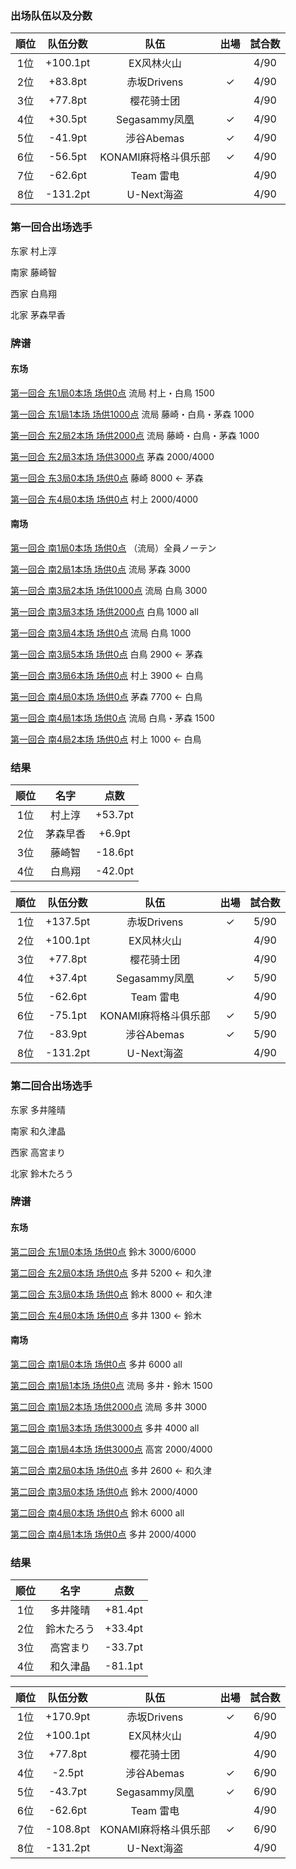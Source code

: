 ### 出场队伍以及分数
| 順位|队伍分数| 队伍               | 出場   | 試合数 |
|:---:|:------:|:------------------:|:------:|:------:|
|1位  |+100.1pt|EX风林火山          |        |4/90    |
|2位  |+83.8pt |赤坂Drivens         | &check;|4/90    |
|3位  |+77.8pt |樱花骑士团          |        |4/90    |
|4位  |+30.5pt |Segasammy凤凰       | &check;|4/90    |
|5位  |-41.9pt |涉谷Abemas          | &check;|4/90    |
|6位  |-56.5pt |KONAMI麻将格斗俱乐部| &check;|4/90    |
|7位  |-62.6pt |Team 雷电           |        |4/90    |
|8位  |-131.2pt|U-Next海盗          |        |4/90    |

### 第一回合出场选手
东家 村上淳 

南家 藤崎智

西家 白鳥翔 

北家 茅森早香

### 牌谱

#### 东场
[第一回合 东1局0本场 场供0点](http://tenhou.net/5/#json=%7B%22title%22%3A%5B%22M%E3%83%AA%E3%83%BC%E3%82%B02020%E3%80%80%E3%83%AC%E3%82%AE%E3%83%A5%E3%83%A9%E3%83%BC%E3%82%B7%E3%83%BC%E3%82%BA%E3%83%B3%2010%2F12(%E6%9C%88)%22,%22%E7%AC%AC1%E5%9B%9E%E5%90%88%20%E6%9D%B11-0%20%E4%BE%9B%E8%A8%970%E7%82%B9%22%5D,%22name%22%3A%5B%22%E6%9D%91%E4%B8%8A%E6%B7%B3(Dr)%22,%22%E8%97%A4%E5%B4%8E%E6%99%BA(Fc)%22,%22%E7%99%BD%E9%B3%A5%E7%BF%94(Ab)%22,%22%E8%8C%85%E6%A3%AE%E6%97%A9%E9%A6%99(Px)%22%5D,%22rule%22%3A%7B%22aka%22%3A1%7D,%22log%22%3A%5B%5B%5B0,0,0%5D,%5B25000,25000,25000,25000%5D,%5B39%5D,%5B%5D,%5B13,37,37,19,34,35,21,23,25,27,27,28,29%5D,%5B31,22,45,17,21,13,45,53,26,28,16,46,24,46,52,18,26,42%5D,%5B19,31,60,60,60,27,60,25,29,60,37,60,37,35,46,53,34,60%5D,%5B36,37,38,22,22,12,12,43,27,32,32,19,46%5D,%5B41,21,13,41,36,14,27,15,12,17,28,42,44,16,34,43,25,47%5D,%5B19,43,41,60,46,12,27,36,60,60,32,32,60,37,60,60,28,42%5D,%5B31,32,33,39,12,14,16,17,17,47,23,28,29%5D,%5B11,31,29,18,24,35,37,47,25,39,45,44,35,18,11,11,38%5D,%5B39,47,11,28,31,60,60,60,%22r17%22,60,60,60,60,60,60,60,60%5D,%5B14,51,18,24,26,33,36,38,39,45,41,44,46%5D,%5B43,36,44,31,23,22,14,41,19,32,23,34,21,43,33,47,29%5D,%5B60,44,60,41,18,46,60,60,45,19,39,38,34,60,32,60,31%5D,%5B%22%E6%B5%81%E5%B1%80%22,%5B1500,-1500,1500,-1500%5D%5D%5D%5D%7D) 流局 村上・白鳥 1500

[第一回合 东1局1本场 场供1000点](http://tenhou.net/5/#json=%7B%22title%22%3A%5B%22M%E3%83%AA%E3%83%BC%E3%82%B02020%E3%80%80%E3%83%AC%E3%82%AE%E3%83%A5%E3%83%A9%E3%83%BC%E3%82%B7%E3%83%BC%E3%82%BA%E3%83%B3%2010%2F12(%E6%9C%88)%22,%22%E7%AC%AC1%E5%9B%9E%E5%90%88%20%E6%9D%B11-1%20%E4%BE%9B%E8%A8%971000%E7%82%B9%22%5D,%22name%22%3A%5B%22%E6%9D%91%E4%B8%8A%E6%B7%B3(Dr)%22,%22%E8%97%A4%E5%B4%8E%E6%99%BA(Fc)%22,%22%E7%99%BD%E9%B3%A5%E7%BF%94(Ab)%22,%22%E8%8C%85%E6%A3%AE%E6%97%A9%E9%A6%99(Px)%22%5D,%22rule%22%3A%7B%22aka%22%3A1%7D,%22log%22%3A%5B%5B%5B0,1,1%5D,%5B26500,23500,25500,23500%5D,%5B36%5D,%5B%5D,%5B25,26,28,29,41,44,46,47,11,31,15,17,18%5D,%5B14,37,38,47,17,38,33,18,45,34,19,11,36,43,25,39,26,17%5D,%5B44,31,46,11,28,60,60,29,15,60,14,60,41,60,18,18,47,47%5D,%5B31,32,33,12,13,14,44,46,53,39,23,47,18%5D,%5B21,16,36,24,41,21,22,31,39,27,23,32,14,37,28,47,39%5D,%5B44,47,39,21,60,60,46,16,60,60,60,18,60,32,60,60,31%5D,%5B42,21,27,29,45,45,43,43,13,17,33,34,38%5D,%5B26,27,37,34,12,14,16,46,34,18,28,29,35,%224343p43%22,42,52,27,24%5D,%5B13,17,21,29,60,60,60,42,33,60,27,60,60,46,60,28,60,47%5D,%5B24,24,25,11,12,16,19,32,33,35,38,41,41%5D,%5B44,12,32,13,35,29,22,37,43,36,23,15,22,31,15,21,26,19%5D,%5B60,19,11,60,38,33,16,29,25,60,60,60,%22r43%22,60,60,60,60,60%5D,%5B%22%E6%B5%81%E5%B1%80%22,%5B-3000,1000,1000,1000%5D%5D%5D%5D%7D) 流局 藤崎・白鳥・茅森 1000

[第一回合 东2局2本场 场供2000点](http://tenhou.net/5/#json=%7B%22title%22%3A%5B%22M%E3%83%AA%E3%83%BC%E3%82%B02020%E3%80%80%E3%83%AC%E3%82%AE%E3%83%A5%E3%83%A9%E3%83%BC%E3%82%B7%E3%83%BC%E3%82%BA%E3%83%B3%2010%2F12(%E6%9C%88)%22,%22%E7%AC%AC1%E5%9B%9E%E5%90%88%20%E6%9D%B12-2%20%E4%BE%9B%E8%A8%972000%E7%82%B9%22%5D,%22name%22%3A%5B%22%E6%9D%91%E4%B8%8A%E6%B7%B3(Dr)%22,%22%E8%97%A4%E5%B4%8E%E6%99%BA(Fc)%22,%22%E7%99%BD%E9%B3%A5%E7%BF%94(Ab)%22,%22%E8%8C%85%E6%A3%AE%E6%97%A9%E9%A6%99(Px)%22%5D,%22rule%22%3A%7B%22aka%22%3A1%7D,%22log%22%3A%5B%5B%5B1,2,2%5D,%5B23500,24500,26500,23500%5D,%5B26%5D,%5B%5D,%5B21,22,24,25,26,28,44,42,34,35,36,12,47%5D,%5B52,23,42,22,18,23,46,46,46,44,42,39,29,13,23,18,37%5D,%5B47,42,60,44,12,%22r18%22,60,60,60,60,60,60,60,60,60,60,60%5D,%5B32,33,33,34,34,37,45,37,18,38,39,16,16%5D,%5B11,33,31,21,29,12,34,22,26,24,43,46,14,41,32,39,17,17%5D,%5B60,45,18,60,60,60,16,16,22,60,60,60,60,60,31,26,60,60%5D,%5B11,51,15,17,31,24,25,27,28,28,43,43,41%5D,%5B27,45,44,19,32,45,39,18,21,41,17,23,16,38,29,32,24,47%5D,%5B31,11,41,44,60,24,19,60,17,60,60,21,39,16,60,23,45,45%5D,%5B31,35,36,36,38,47,27,29,12,13,15,19,41%5D,%5B36,11,11,25,26,42,37,13,43,31,16,45,14,44,47,19,35%5D,%5B41,31,60,19,47,60,15,60,60,60,60,60,11,60,60,60,29%5D,%5B%22%E6%B5%81%E5%B1%80%22,%5B1000,1000,-3000,1000%5D%5D%5D%5D%7D) 流局 藤崎・白鳥・茅森 1000

[第一回合 东2局3本场 场供3000点](http://tenhou.net/5/#json=%7B%22title%22%3A%5B%22M%E3%83%AA%E3%83%BC%E3%82%B02020%E3%80%80%E3%83%AC%E3%82%AE%E3%83%A5%E3%83%A9%E3%83%BC%E3%82%B7%E3%83%BC%E3%82%BA%E3%83%B3%2010%2F12(%E6%9C%88)%22,%22%E7%AC%AC1%E5%9B%9E%E5%90%88%20%E6%9D%B12-3%20%E4%BE%9B%E8%A8%973000%E7%82%B9%22%5D,%22name%22%3A%5B%22%E6%9D%91%E4%B8%8A%E6%B7%B3(Dr)%22,%22%E8%97%A4%E5%B4%8E%E6%99%BA(Fc)%22,%22%E7%99%BD%E9%B3%A5%E7%BF%94(Ab)%22,%22%E8%8C%85%E6%A3%AE%E6%97%A9%E9%A6%99(Px)%22%5D,%22rule%22%3A%7B%22aka%22%3A1%7D,%22log%22%3A%5B%5B%5B1,3,3%5D,%5B23500,25500,23500,24500%5D,%5B36%5D,%5B%5D,%5B11,13,13,14,51,16,17,44,38,46,21,25,29%5D,%5B22,27,32,31,52,34,26,21,29,42,23,38,16,26,28%5D,%5B46,44,11,13,38,60,31,22,25,52,32,16,42,27,60%5D,%5B22,22,23,31,37,37,38,27,28,29,33,34,47%5D,%5B25,45,13,15,53,18,21,45,47,12,18,17,42,25,44,26%5D,%5B31,47,45,25,22,38,%22r18%22,60,60,60,60,60,60,60,60,60%5D,%5B22,23,24,31,37,45,44,43,44,11,14,15,19%5D,%5B38,46,33,31,23,14,17,12,36,13,17,29,28,36,39%5D,%5B43,60,11,19,45,31,44,44,12,22,60,17,13,23,28%5D,%5B46,43,32,33,35,37,39,47,47,12,19,41,41%5D,%5B41,%2247p4747%22,12,11,24,27,%22c313233%22,16,36,19,32,16,35,27,28,39%5D,%5B19,12,60,60,60,60,46,43,16,60,60,60,60,60,60%5D,%5B%22%E5%92%8C%E4%BA%86%22,%5B-2300,-4300,-2300,12900%5D,%5B3,3,3,%22%E6%BA%80%E8%B2%AB2000-4000%E7%82%B9%22,%22%E6%B7%B7%E4%B8%80%E8%89%B2(2%E9%A3%9C)%22,%22%E5%A0%B4%E9%A2%A8%20%E6%9D%B1(1%E9%A3%9C)%22,%22%E5%BD%B9%E7%89%8C%20%E4%B8%AD(1%E9%A3%9C)%22,%22%E3%83%89%E3%83%A9(1%E9%A3%9C)%22%5D%5D%5D%5D%7D) 茅森 2000/4000

[第一回合 东3局0本场 场供0点](http://tenhou.net/5/#json=%7B%22title%22%3A%5B%22M%E3%83%AA%E3%83%BC%E3%82%B02020%E3%80%80%E3%83%AC%E3%82%AE%E3%83%A5%E3%83%A9%E3%83%BC%E3%82%B7%E3%83%BC%E3%82%BA%E3%83%B3%2010%2F12(%E6%9C%88)%22,%22%E7%AC%AC1%E5%9B%9E%E5%90%88%20%E6%9D%B13-0%20%E4%BE%9B%E8%A8%970%E7%82%B9%22%5D,%22name%22%3A%5B%22%E6%9D%91%E4%B8%8A%E6%B7%B3(Dr)%22,%22%E8%97%A4%E5%B4%8E%E6%99%BA(Fc)%22,%22%E7%99%BD%E9%B3%A5%E7%BF%94(Ab)%22,%22%E8%8C%85%E6%A3%AE%E6%97%A9%E9%A6%99(Px)%22%5D,%22rule%22%3A%7B%22aka%22%3A1%7D,%22log%22%3A%5B%5B%5B2,0,0%5D,%5B21200,20200,21200,37400%5D,%5B36,17%5D,%5B%5D,%5B21,22,13,35,37,29,29,19,19,39,39,43,41%5D,%5B24,46,27,42,47,15,28,14,17,14,42,22%5D,%5B41,24,35,60,46,60,47,13,37,21,43,42%5D,%5B24,27,26,28,29,32,32,33,44,34,18,12,45%5D,%5B37,18,43,36,16,31,42,21,23,23,%221818p18%22,12,22%5D,%5B45,12,60,44,29,24,60,60,31,32,16,60,60%5D,%5B11,13,51,16,45,41,24,27,44,34,53,38,38%5D,%5B35,31,11,17,11,21,26,33,37,16,11,18,15,33,12%5D,%5B44,60,45,41,35,60,13,%22r24%22,60,60,%22111111a11%22,60,60,60,60%5D,%5B32,32,33,34,38,39,45,28,29,18,23,43,46%5D,%5B28,46,47,24,35,36,44,25,%22c373839%22,14,17,38,37%5D,%5B43,45,60,32,18,29,60,46,46,24,32,33,35%5D,%5B%22%E5%92%8C%E4%BA%86%22,%5B0,9000,0,-8000%5D,%5B1,3,1,%22%E6%BA%80%E8%B2%AB8000%E7%82%B9%22,%22%E6%96%AD%E5%B9%BA%E4%B9%9D(1%E9%A3%9C)%22,%22%E3%83%89%E3%83%A9(4%E9%A3%9C)%22%5D%5D%5D%5D%7D) 藤崎 8000 <- 茅森

[第一回合 东4局0本场 场供0点](http://tenhou.net/5/#json=%7B%22title%22%3A%5B%22M%E3%83%AA%E3%83%BC%E3%82%B02020%E3%80%80%E3%83%AC%E3%82%AE%E3%83%A5%E3%83%A9%E3%83%BC%E3%82%B7%E3%83%BC%E3%82%BA%E3%83%B3%2010%2F12(%E6%9C%88)%22,%22%E7%AC%AC1%E5%9B%9E%E5%90%88%20%E6%9D%B14-0%20%E4%BE%9B%E8%A8%970%E7%82%B9%22%5D,%22name%22%3A%5B%22%E6%9D%91%E4%B8%8A%E6%B7%B3(Dr)%22,%22%E8%97%A4%E5%B4%8E%E6%99%BA(Fc)%22,%22%E7%99%BD%E9%B3%A5%E7%BF%94(Ab)%22,%22%E8%8C%85%E6%A3%AE%E6%97%A9%E9%A6%99(Px)%22%5D,%22rule%22%3A%7B%22aka%22%3A1%7D,%22log%22%3A%5B%5B%5B3,0,0%5D,%5B21200,29200,20200,29400%5D,%5B29%5D,%5B%5D,%5B13,18,18,16,32,37,39,26,28,46,21,21,23%5D,%5B19,28,14,39,29,42,27,11,29,%22p212121%22,%22c121113%22,17%5D,%5B46,32,23,16,26,60,28,18,60,14,37%5D,%5B21,22,23,46,26,45,42,12,13,13,33,37,18%5D,%5B34,47,39,32,52,23,27,47,25,43,25%5D,%5B42,60,45,18,46,60,13,60,37,60,39%5D,%5B44,44,31,33,35,38,25,14,15,19,15,47,43%5D,%5B13,27,44,28,26,53,12,17,37,36,17%5D,%5B38,31,43,47,19,33,15,60,60,60,28%5D,%5B21,24,27,47,42,43,19,31,33,34,36,45,41%5D,%5B16,14,15,22,17,12,11,24,32,41,16,35%5D,%5B19,42,43,47,45,31,60,36,27,21,12,32%5D,%5B%22%E5%92%8C%E4%BA%86%22,%5B8000,-2000,-2000,-4000%5D,%5B0,0,0,%22%E6%BA%80%E8%B2%AB2000-4000%E7%82%B9%22,%22%E6%B7%B7%E5%85%A8%E5%B8%AF%E5%B9%BA%E4%B9%9D(1%E9%A3%9C)%22,%22%E3%83%89%E3%83%A9(3%E9%A3%9C)%22%5D%5D%5D%5D%7D) 村上 2000/4000
 
#### 南场 
[第一回合 南1局0本场 场供0点](http://tenhou.net/5/#json=%7B%22title%22%3A%5B%22M%E3%83%AA%E3%83%BC%E3%82%B02020%E3%80%80%E3%83%AC%E3%82%AE%E3%83%A5%E3%83%A9%E3%83%BC%E3%82%B7%E3%83%BC%E3%82%BA%E3%83%B3%2010%2F12(%E6%9C%88)%22,%22%E7%AC%AC1%E5%9B%9E%E5%90%88%20%E5%8D%971-0%20%E4%BE%9B%E8%A8%970%E7%82%B9%22%5D,%22name%22%3A%5B%22%E6%9D%91%E4%B8%8A%E6%B7%B3(Dr)%22,%22%E8%97%A4%E5%B4%8E%E6%99%BA(Fc)%22,%22%E7%99%BD%E9%B3%A5%E7%BF%94(Ab)%22,%22%E8%8C%85%E6%A3%AE%E6%97%A9%E9%A6%99(Px)%22%5D,%22rule%22%3A%7B%22aka%22%3A1%7D,%22log%22%3A%5B%5B%5B4,0,0%5D,%5B29200,27200,18200,25400%5D,%5B45%5D,%5B%5D,%5B13,14,21,33,35,37,25,16,16,17,17,17,29%5D,%5B42,26,46,45,41,44,43,28,28,44,39,33,43,38,33,%22c121314%22,47,51%5D,%5B60,29,21,60,60,60,60,60,60,60,60,46,16,16,26,25,38,47%5D,%5B12,13,14,15,52,26,22,46,18,19,35,37,47%5D,%5B11,16,23,21,47,22,37,38,32,25,42,36,18,43,12,34,31,45%5D,%5B22,37,35,23,21,60,60,60,60,60,60,46,36,18,60,60,47,60%5D,%5B41,42,46,31,34,36,39,39,28,11,13,18,19%5D,%5B47,22,42,23,41,31,45,35,23,32,%22p424242%22,29,24,34,32,38,15,28%5D,%5B28,60,13,18,19,11,23,45,60,47,46,60,60,60,60,60,31,31%5D,%5B24,27,27,29,41,11,11,12,17,19,21,33,36%5D,%5B23,24,15,12,27,19,32,26,53,26,34,31,13,43,37,18,29,38%5D,%5B41,21,36,33,29,15,60,60,60,60,23,27,24,34,12,60,31,60%5D,%5B%22%E5%85%A8%E5%93%A1%E4%B8%8D%E8%81%B4%22%5D%5D%5D%7D)  （流局）全員ノーテン

[第一回合 南2局1本场 场供0点](http://tenhou.net/5/#json=%7B%22title%22%3A%5B%22M%E3%83%AA%E3%83%BC%E3%82%B02020%E3%80%80%E3%83%AC%E3%82%AE%E3%83%A5%E3%83%A9%E3%83%BC%E3%82%B7%E3%83%BC%E3%82%BA%E3%83%B3%2010%2F12(%E6%9C%88)%22,%22%E7%AC%AC1%E5%9B%9E%E5%90%88%20%E5%8D%972-1%20%E4%BE%9B%E8%A8%970%E7%82%B9%22%5D,%22name%22%3A%5B%22%E6%9D%91%E4%B8%8A%E6%B7%B3(Dr)%22,%22%E8%97%A4%E5%B4%8E%E6%99%BA(Fc)%22,%22%E7%99%BD%E9%B3%A5%E7%BF%94(Ab)%22,%22%E8%8C%85%E6%A3%AE%E6%97%A9%E9%A6%99(Px)%22%5D,%22rule%22%3A%7B%22aka%22%3A1%7D,%22log%22%3A%5B%5B%5B5,1,0%5D,%5B29200,27200,18200,25400%5D,%5B28%5D,%5B%5D,%5B32,21,18,19,44,38,12,14,23,24,26,26,28%5D,%5B17,13,39,24,16,37,47,26,16,29,16,22,18,27,12,38,43%5D,%5B21,38,60,60,44,28,24,32,19,60,13,26,47,26,26,22,37%5D,%5B17,18,19,12,13,46,28,33,34,34,25,44,25%5D,%5B42,11,21,38,27,33,13,42,36,14,41,47,31,42,43,14,27,22%5D,%5B44,46,60,60,42,34,60,60,25,25,60,36,34,60,47,33,28,60%5D,%5B31,32,34,35,37,41,42,45,11,21,22,26,29%5D,%5B27,23,45,46,36,29,14,34,17,41,47,43,46,12,38,35,24,11%5D,%5B41,45,60,60,11,31,42,60,32,60,34,29,26,46,47,29,22,37%5D,%5B31,31,32,32,36,37,39,39,11,15,16,24,28%5D,%5B13,17,45,19,39,53,46,52,29,45,36,25,47,33,51,22,37%5D,%5B32,32,60,24,19,%22r28%22,60,60,60,60,60,60,60,60,60,60,60%5D,%5B%22%E6%B5%81%E5%B1%80%22,%5B-1000,-1000,-1000,3000%5D%5D%5D%5D%7D) 流局 茅森 3000

[第一回合 南3局2本场 场供1000点](http://tenhou.net/5/#json=%7B%22title%22%3A%5B%22M%E3%83%AA%E3%83%BC%E3%82%B02020%E3%80%80%E3%83%AC%E3%82%AE%E3%83%A5%E3%83%A9%E3%83%BC%E3%82%B7%E3%83%BC%E3%82%BA%E3%83%B3%2010%2F12(%E6%9C%88)%22,%22%E7%AC%AC1%E5%9B%9E%E5%90%88%20%E5%8D%973-2%20%E4%BE%9B%E8%A8%971000%E7%82%B9%22%5D,%22name%22%3A%5B%22%E6%9D%91%E4%B8%8A%E6%B7%B3(Dr)%22,%22%E8%97%A4%E5%B4%8E%E6%99%BA(Fc)%22,%22%E7%99%BD%E9%B3%A5%E7%BF%94(Ab)%22,%22%E8%8C%85%E6%A3%AE%E6%97%A9%E9%A6%99(Px)%22%5D,%22rule%22%3A%7B%22aka%22%3A1%7D,%22log%22%3A%5B%5B%5B6,2,1%5D,%5B28200,26200,17200,27400%5D,%5B39,31%5D,%5B%5D,%5B11,38,39,42,41,19,45,45,26,26,27,29,14%5D,%5B24,16,17,24,36,14,36,33,38,28,41,14,21,37,44,42,31%5D,%5B42,11,41,14,39,60,19,60,27,29,60,16,60,28,60,60,17%5D,%5B13,15,51,21,22,25,28,28,29,44,45,32,42%5D,%5B32,27,19,13,13,13,33,47,47,22,11,14,35,23,22,24,43%5D,%5B42,45,60,25,44,22,21,32,28,47,47,13,13,13,13,28,29%5D,%5B52,26,34,37,36,39,29,46,47,11,11,12,12%5D,%5B34,41,24,31,46,33,34,25,18,38,44,16,21,34,18,41,16,17,25%5D,%5B29,46,47,41,60,39,12,12,60,%22r25%22,60,60,60,%22343434a34%22,60,60,60,60,60%5D,%5B35,35,37,38,43,43,23,12,17,17,19,26,27%5D,%5B46,15,47,28,32,19,21,12,23,31,33,27,23,18,39,32,45%5D,%5B60,12,60,23,60,15,60,60,60,28,43,43,19,60,60,19,17%5D,%5B%22%E6%B5%81%E5%B1%80%22,%5B-1000,-1000,3000,-1000%5D%5D%5D%5D%7D) 流局 白鳥 3000

[第一回合 南3局3本场 场供2000点](http://tenhou.net/5/#json=%7B%22title%22%3A%5B%22M%E3%83%AA%E3%83%BC%E3%82%B02020%E3%80%80%E3%83%AC%E3%82%AE%E3%83%A5%E3%83%A9%E3%83%BC%E3%82%B7%E3%83%BC%E3%82%BA%E3%83%B3%2010%2F12(%E6%9C%88)%22,%22%E7%AC%AC1%E5%9B%9E%E5%90%88%20%E5%8D%973-3%20%E4%BE%9B%E8%A8%972000%E7%82%B9%22%5D,%22name%22%3A%5B%22%E6%9D%91%E4%B8%8A%E6%B7%B3(Dr)%22,%22%E8%97%A4%E5%B4%8E%E6%99%BA(Fc)%22,%22%E7%99%BD%E9%B3%A5%E7%BF%94(Ab)%22,%22%E8%8C%85%E6%A3%AE%E6%97%A9%E9%A6%99(Px)%22%5D,%22rule%22%3A%7B%22aka%22%3A1%7D,%22log%22%3A%5B%5B%5B6,3,2%5D,%5B27200,25200,19200,26400%5D,%5B31%5D,%5B%5D,%5B11,31,32,13,14,17,35,35,36,24,26,43,41%5D,%5B21,33,34,17,23,11,29,16,47,22%5D,%5B41,11,43,21,35,26,11,60,60,29%5D,%5B37,36,51,22,23,44,25,25,26,28,29,18,19%5D,%5B19,18,18,12,35,27,16,44,43%5D,%5B25,19,19,60,29,25,44,60,60%5D,%5B41,41,32,33,38,39,42,22,52,13,14,15,19%5D,%5B47,%2241p4141%22,27,15,28,%22c121314%22,%22c292728%22,12,29,33,31%5D,%5B19,22,42,47,38,39,52,60,60,60%5D,%5B34,37,38,39,11,12,46,41,45,16,18,21,29%5D,%5B14,22,42,24,53,47,43,36,17,11%5D,%5B21,60,29,60,41,60,42,11,43,60%5D,%5B%22%E5%92%8C%E4%BA%86%22,%5B-1300,-1300,5900,-1300%5D,%5B2,2,2,%2230%E7%AC%A62%E9%A3%9C1000%E7%82%B9%E2%88%80%22,%22%E8%87%AA%E9%A2%A8%20%E6%9D%B1(1%E9%A3%9C)%22,%22%E3%83%89%E3%83%A9(1%E9%A3%9C)%22%5D%5D%5D%5D%7D) 白鳥 1000 all

[第一回合 南3局4本场 场供0点](http://tenhou.net/5/#json=%7B%22title%22%3A%5B%22M%E3%83%AA%E3%83%BC%E3%82%B02020%E3%80%80%E3%83%AC%E3%82%AE%E3%83%A5%E3%83%A9%E3%83%BC%E3%82%B7%E3%83%BC%E3%82%BA%E3%83%B3%2010%2F12(%E6%9C%88)%22,%22%E7%AC%AC1%E5%9B%9E%E5%90%88%20%E5%8D%973-4%20%E4%BE%9B%E8%A8%970%E7%82%B9%22%5D,%22name%22%3A%5B%22%E6%9D%91%E4%B8%8A%E6%B7%B3(Dr)%22,%22%E8%97%A4%E5%B4%8E%E6%99%BA(Fc)%22,%22%E7%99%BD%E9%B3%A5%E7%BF%94(Ab)%22,%22%E8%8C%85%E6%A3%AE%E6%97%A9%E9%A6%99(Px)%22%5D,%22rule%22%3A%7B%22aka%22%3A1%7D,%22log%22%3A%5B%5B%5B6,4,0%5D,%5B25900,23900,25100,25100%5D,%5B47%5D,%5B%5D,%5B31,32,15,14,18,19,19,26,26,27,37,39,45%5D,%5B41,27,27,28,32,47,24,44,42,24,46,52,46,39,19,45,12,36%5D,%5B41,31,32,27,60,60,18,39,26,26,19,60,24,24,46,46,42,44%5D,%5B21,23,11,12,13,26,28,18,33,34,34,36,38%5D,%5B14,36,29,%22c272628%22,%22c323334%22,23,11,13,29,15,38,53,33,45,18,29,16,23%5D,%5B18,11,60,21,23,60,60,38,60,34,60,60,60,13,60,12,13,60%5D,%5B21,22,24,27,28,29,11,18,31,34,35,43,42%5D,%5B31,44,25,17,13,16,32,46,31,44,43,37,17,47,37,%22c181617%22,25,46,22%5D,%5B43,60,42,11,60,22,60,21,46,60,60,25,24,60,34,35,60,60,60%5D,%5B44,41,15,16,19,42,45,22,23,24,25,38,39%5D,%5B33,16,36,43,43,12,22,39,41,32,17,47,26,51,41,38,11,42%5D,%5B19,41,44,60,60,39,42,60,38,23,41,25,24,33,47,41,60,60%5D,%5B%22%E6%B5%81%E5%B1%80%22,%5B-1000,-1000,3000,-1000%5D%5D%5D%5D%7D) 流局 白鳥 1000 

[第一回合 南3局5本场 场供0点](http://tenhou.net/5/#json=%7B%22title%22%3A%5B%22M%E3%83%AA%E3%83%BC%E3%82%B02020%E3%80%80%E3%83%AC%E3%82%AE%E3%83%A5%E3%83%A9%E3%83%BC%E3%82%B7%E3%83%BC%E3%82%BA%E3%83%B3%2010%2F12(%E6%9C%88)%22,%22%E7%AC%AC1%E5%9B%9E%E5%90%88%20%E5%8D%973-5%20%E4%BE%9B%E8%A8%970%E7%82%B9%22%5D,%22name%22%3A%5B%22%E6%9D%91%E4%B8%8A%E6%B7%B3(Dr)%22,%22%E8%97%A4%E5%B4%8E%E6%99%BA(Fc)%22,%22%E7%99%BD%E9%B3%A5%E7%BF%94(Ab)%22,%22%E8%8C%85%E6%A3%AE%E6%97%A9%E9%A6%99(Px)%22%5D,%22rule%22%3A%7B%22aka%22%3A1%7D,%22log%22%3A%5B%5B%5B6,5,0%5D,%5B24900,22900,28100,24100%5D,%5B44%5D,%5B%5D,%5B22,33,34,27,28,16,16,47,41,42,11,15,39%5D,%5B41,42,37,13,27,37,35,37,38,39,34,44%5D,%5B42,60,11,60,22,47,16,39,60,60,35,34%5D,%5B31,31,32,34,14,51,17,18,47,43,37,38,24%5D,%5B23,12,33,43,42,21,29,16,45,42,41,23%5D,%5B43,60,47,60,60,60,60,24,60,60,38,37%5D,%5B31,32,36,11,12,13,18,46,45,41,21,52,26%5D,%5B28,43,46,26,%224646p46%22,25,47,34,22,%22c245226%22,14,43,24,32%5D,%5B21,60,45,18,28,41,60,31,60,36,32,60,34,60%5D,%5B14,15,18,35,39,38,46,27,28,22,23,45,44%5D,%5B19,44,16,15,19,14,19,21,22,29,38,36,32,11%5D,%5B44,60,35,46,18,38,39,45,60,%22r19%22,60,60,60,60%5D,%5B%22%E5%92%8C%E4%BA%86%22,%5B0,0,5400,-4400%5D,%5B2,3,2,%2230%E7%AC%A62%E9%A3%9C2900%E7%82%B9%22,%22%E5%BD%B9%E7%89%8C%20%E7%99%BC(1%E9%A3%9C)%22,%22%E3%83%89%E3%83%A9(1%E9%A3%9C)%22%5D%5D%5D%5D%7D) 白鳥 2900 <- 茅森

[第一回合 南3局6本场 场供0点](http://tenhou.net/5/#json=%7B%22title%22%3A%5B%22M%E3%83%AA%E3%83%BC%E3%82%B02020%E3%80%80%E3%83%AC%E3%82%AE%E3%83%A5%E3%83%A9%E3%83%BC%E3%82%B7%E3%83%BC%E3%82%BA%E3%83%B3%2010%2F12(%E6%9C%88)%22,%22%E7%AC%AC1%E5%9B%9E%E5%90%88%20%E5%8D%973-6%20%E4%BE%9B%E8%A8%970%E7%82%B9%22%5D,%22name%22%3A%5B%22%E6%9D%91%E4%B8%8A%E6%B7%B3(Dr)%22,%22%E8%97%A4%E5%B4%8E%E6%99%BA(Fc)%22,%22%E7%99%BD%E9%B3%A5%E7%BF%94(Ab)%22,%22%E8%8C%85%E6%A3%AE%E6%97%A9%E9%A6%99(Px)%22%5D,%22rule%22%3A%7B%22aka%22%3A1%7D,%22log%22%3A%5B%5B%5B6,6,0%5D,%5B24900,22900,33500,18700%5D,%5B18%5D,%5B44%5D,%5B14,14,16,17,21,22,32,33,26,27,33,37,39%5D,%5B36,36,34,13,18,23,17,18,36,19,42,42%5D,%5B39,22,21,33,36,60,13,27,26,%22r36%22,60,60%5D,%5B45,45,46,47,21,25,12,37,39,39,28,43,44%5D,%5B35,29,14,45,35,43,21,29,33,15,42,53%5D,%5B28,25,60,12,29,21,46,47,43,39,60,39%5D,%5B41,41,43,32,33,11,16,17,19,23,24,25,27%5D,%5B15,47,36,34,46,12,38,23,26,34,18,28,38%5D,%5B43,11,47,19,60,60,%22r27%22,60,60,60,60,60,60%5D,%5B11,12,13,13,46,31,32,37,39,22,24,26,44%5D,%5B22,19,25,35,22,34,16,24,12,51,47,41%5D,%5B44,46,13,32,31,19,11,12,16,12,39,26%5D,%5B%22%E5%92%8C%E4%BA%86%22,%5B7700,0,-5700,0%5D,%5B0,2,0,%2230%E7%AC%A63%E9%A3%9C3900%E7%82%B9%22,%22%E7%AB%8B%E7%9B%B4(1%E9%A3%9C)%22,%22%E5%B9%B3%E5%92%8C(1%E9%A3%9C)%22,%22%E3%83%89%E3%83%A9(1%E9%A3%9C)%22%5D%5D%5D%5D%7D) 村上 3900 <- 白鳥

[第一回合 南4局0本场 场供0点](http://tenhou.net/5/#json=%7B%22title%22%3A%5B%22M%E3%83%AA%E3%83%BC%E3%82%B02020%E3%80%80%E3%83%AC%E3%82%AE%E3%83%A5%E3%83%A9%E3%83%BC%E3%82%B7%E3%83%BC%E3%82%BA%E3%83%B3%2010%2F12(%E6%9C%88)%22,%22%E7%AC%AC1%E5%9B%9E%E5%90%88%20%E5%8D%974-0%20%E4%BE%9B%E8%A8%970%E7%82%B9%22%5D,%22name%22%3A%5B%22%E6%9D%91%E4%B8%8A%E6%B7%B3(Dr)%22,%22%E8%97%A4%E5%B4%8E%E6%99%BA(Fc)%22,%22%E7%99%BD%E9%B3%A5%E7%BF%94(Ab)%22,%22%E8%8C%85%E6%A3%AE%E6%97%A9%E9%A6%99(Px)%22%5D,%22rule%22%3A%7B%22aka%22%3A1%7D,%22log%22%3A%5B%5B%5B7,0,0%5D,%5B31600,22900,26800,18700%5D,%5B22%5D,%5B31%5D,%5B21,13,14,51,15,18,18,19,35,36,25,27,27%5D,%5B21,23,23,%22p272727%22,38,12,43%5D,%5B21,19,21,15,60,13,60%5D,%5B35,36,31,33,44,45,45,12,26,26,22,41,42%5D,%5B37,34,13,46,32,24,24%5D,%5B12,26,60,26,22,42,44%5D,%5B24,24,26,29,31,32,41,43,46,15,15,16,19%5D,%5B39,19,34,11,36,12,29%5D,%5B41,39,31,60,29,43,46%5D,%5B32,33,37,37,37,42,17,18,46,46,44,27,13%5D,%5B14,14,42,19,44,31,39%5D,%5B44,42,60,27,60,%22r13%22,60%5D,%5B%22%E5%92%8C%E4%BA%86%22,%5B0,0,-7700,8700%5D,%5B3,2,3,%2240%E7%AC%A63%E9%A3%9C7700%E7%82%B9%22,%22%E7%AB%8B%E7%9B%B4(1%E9%A3%9C)%22,%22%E5%BD%B9%E7%89%8C%20%E7%99%BC(1%E9%A3%9C)%22,%22%E8%A3%8F%E3%83%89%E3%83%A9(1%E9%A3%9C)%22%5D%5D%5D%5D%7D) 茅森 7700 <- 白鳥

[第一回合 南4局1本场 场供0点](http://tenhou.net/5/#json=%7B%22title%22%3A%5B%22M%E3%83%AA%E3%83%BC%E3%82%B02020%E3%80%80%E3%83%AC%E3%82%AE%E3%83%A5%E3%83%A9%E3%83%BC%E3%82%B7%E3%83%BC%E3%82%BA%E3%83%B3%2010%2F12(%E6%9C%88)%22,%22%E7%AC%AC1%E5%9B%9E%E5%90%88%20%E5%8D%974-1%20%E4%BE%9B%E8%A8%970%E7%82%B9%22%5D,%22name%22%3A%5B%22%E6%9D%91%E4%B8%8A%E6%B7%B3(Dr)%22,%22%E8%97%A4%E5%B4%8E%E6%99%BA(Fc)%22,%22%E7%99%BD%E9%B3%A5%E7%BF%94(Ab)%22,%22%E8%8C%85%E6%A3%AE%E6%97%A9%E9%A6%99(Px)%22%5D,%22rule%22%3A%7B%22aka%22%3A1%7D,%22log%22%3A%5B%5B%5B7,1,0%5D,%5B31600,22900,19100,26400%5D,%5B18,12%5D,%5B%5D,%5B41,41,11,11,13,15,22,45,43,44,18,39,26%5D,%5B23,36,21,29,46,23,36,29,39,45,43,41,12,26,19,37,22%5D,%5B39,43,44,60,60,36,60,11,11,15,13,18,45,45,41,41,41%5D,%5B14,14,17,17,17,19,31,32,42,36,22,26,11%5D,%5B46,41,18,14,29,17,21,21,33,37,23,44,16,23,46,38,11,27%5D,%5B22,60,32,31,60,26,36,42,60,21,18,37,60,%22171717a17%22,60,60,46,21%5D,%5B33,33,13,15,18,19,24,25,27,28,29,47,42%5D,%5B31,31,19,51,52,32,14,43,31,16,34,32,38,43,47,25,39%5D,%5B42,47,18,31,25,33,15,60,60,%22r13%22,60,60,60,60,60,60,60%5D,%5B34,34,35,35,53,12,13,16,16,27,27,45,21%5D,%5B34,38,28,15,22,42,24,45,32,26,13,38,25,33,24,47,42,12%5D,%5B21,60,45,60,60,60,60,60,60,%22r27%22,60,60,60,60,60,60,60,60%5D,%5B%22%E6%B5%81%E5%B1%80%22,%5B-1500,-1500,1500,1500%5D%5D%5D%5D%7D) 流局 白鳥・茅森 1500

[第一回合 南4局2本场 场供0点](http://tenhou.net/5/#json=%7B%22title%22%3A%5B%22M%E3%83%AA%E3%83%BC%E3%82%B02020%E3%80%80%E3%83%AC%E3%82%AE%E3%83%A5%E3%83%A9%E3%83%BC%E3%82%B7%E3%83%BC%E3%82%BA%E3%83%B3%2010%2F12(%E6%9C%88)%22,%22%E7%AC%AC1%E5%9B%9E%E5%90%88%20%E5%8D%974-2%20%E4%BE%9B%E8%A8%972000%E7%82%B9%22%5D,%22name%22%3A%5B%22%E6%9D%91%E4%B8%8A%E6%B7%B3(Dr)%22,%22%E8%97%A4%E5%B4%8E%E6%99%BA(Fc)%22,%22%E7%99%BD%E9%B3%A5%E7%BF%94(Ab)%22,%22%E8%8C%85%E6%A3%AE%E6%97%A9%E9%A6%99(Px)%22%5D,%22rule%22%3A%7B%22aka%22%3A1%7D,%22log%22%3A%5B%5B%5B7,2,2%5D,%5B30100,21400,19600,26900%5D,%5B13%5D,%5B%5D,%5B41,32,34,22,23,23,47,42,36,37,37,38,11%5D,%5B23,15,32,46,34,17,38,25,29,26,45,24,%2232p3232%22%5D,%5B41,11,47,42,37,22,60,60,60,60,46,60,45%5D,%5B12,13,13,14,24,46,47,33,18,41,41,28,29%5D,%5B12,25,36,26,35,44,45,14,28,47,52,16,41%5D,%5B46,18,47,36,28,29,60,44,60,60,25,60,41%5D,%5B22,24,25,26,31,34,35,37,12,13,16,18,19%5D,%5B42,12,21,22,19,23,47,21,11,29,32,18%5D,%5B60,31,19,37,60,22,60,60,60,60,60,16%5D,%5B31,33,35,45,15,51,27,17,18,19,43,43,46%5D,%5B45,27,26,44,38,42,17,%2245p4545%22,31,24,19,21%5D,%5B46,43,43,60,60,60,35,17,27,60,60,60%5D,%5B%22%E5%92%8C%E4%BA%86%22,%5B3600,0,-1600,0%5D,%5B0,2,0,%2230%E7%AC%A61%E9%A3%9C1000%E7%82%B9%22%5D%5D%5D%5D%7D) 村上 1000 <- 白鳥

### 结果
|顺位|名字|点数|
|:--:|:--:|:--:|
|1位|村上淳| +53.7pt|
|2位|茅森早香| +6.9pt|
|3位|藤崎智 |-18.6pt|
|4位|白鳥翔| -42.0pt|

| 順位|队伍分数| 队伍               | 出場   | 試合数 |
|:---:|:------:|:------------------:|:------:|:------:|
|1位  |+137.5pt|赤坂Drivens         | &check;|5/90    |
|2位  |+100.1pt|EX风林火山          |        |4/90    |
|3位  |+77.8pt |樱花骑士团          |        |4/90    |
|4位  |+37.4pt |Segasammy凤凰       | &check;|5/90    |
|5位  |-62.6pt |Team 雷电           |        |4/90    |
|6位  |-75.1pt |KONAMI麻将格斗俱乐部| &check;|5/90    |
|7位  |-83.9pt |涉谷Abemas          | &check;|5/90    |
|8位  |-131.2pt|U-Next海盗          |        |4/90    |

### 第二回合出场选手

东家 多井隆晴

南家 和久津晶

西家 高宮まり 

北家 鈴木たろう 

### 牌谱
#### 东场
[第二回合 东1局0本场 场供0点](http://tenhou.net/5/#json=%7B%22title%22%3A%5B%22M%E3%83%AA%E3%83%BC%E3%82%B02020%E3%80%80%E3%83%AC%E3%82%AE%E3%83%A5%E3%83%A9%E3%83%BC%E3%82%B7%E3%83%BC%E3%82%BA%E3%83%B3%2010%2F12(%E6%9C%88)%22,%22%E7%AC%AC2%E5%9B%9E%E5%90%88%20%E6%9D%B11-0%20%E4%BE%9B%E8%A8%970%E7%82%B9%22%5D,%22name%22%3A%5B%22%E5%A4%9A%E4%BA%95%E9%9A%86%E6%99%B4(Ab)%22,%22%E5%92%8C%E4%B9%85%E6%B4%A5%E6%99%B6(Px)%22,%22%E9%AB%98%E5%AE%AE%E3%81%BE%E3%82%8A(Fc)%22,%22%E9%88%B4%E6%9C%A8%E3%81%9F%E3%82%8D%E3%81%86(Dr)%22%5D,%22rule%22%3A%7B%22aka%22%3A1%7D,%22log%22%3A%5B%5B%5B0,0,0%5D,%5B25000,25000,25000,25000%5D,%5B53%5D,%5B11%5D,%5B15,16,18,22,24,26,26,43,42,35,36,38,47%5D,%5B39,16,41,11,51,35,44,17,%22c232224%22,27,17%5D,%5B42,43,47,60,18,39,60,41,38,60,35%5D,%5B42,42,44,21,24,26,36,38,39,14,16,47,19%5D,%5B43,19,34,36,37,34,43,27,12,29,23%5D,%5B19,60,21,43,44,47,60,24,42,60,60%5D,%5B21,21,52,29,29,31,37,38,38,39,11,13,41%5D,%5B23,15,14,44,12,32,33,46,29,47,42%5D,%5B41,60,60,52,44,38,21,60,60,60,60%5D,%5B12,13,14,17,18,19,47,32,32,45,26,37,39%5D,%5B33,23,41,22,36,46,18,22,25,35,31%5D,%5B45,47,60,26,39,60,18,23,60,%22r32%22%5D,%5B%22%E5%92%8C%E4%BA%86%22,%5B-6000,-3000,-3000,13000%5D,%5B3,3,3,%22%E8%B7%B3%E6%BA%803000-6000%E7%82%B9%22,%22%E7%AB%8B%E7%9B%B4(1%E9%A3%9C)%22,%22%E9%96%80%E5%89%8D%E6%B8%85%E8%87%AA%E6%91%B8%E5%92%8C(1%E9%A3%9C)%22,%22%E4%B8%80%E7%99%BA(1%E9%A3%9C)%22,%22%E5%B9%B3%E5%92%8C(1%E9%A3%9C)%22,%22%E3%83%89%E3%83%A9(1%E9%A3%9C)%22,%22%E8%A3%8F%E3%83%89%E3%83%A9(1%E9%A3%9C)%22%5D%5D%5D%5D%7D) 鈴木 3000/6000

[第二回合 东2局0本场 场供0点](http://tenhou.net/5/#json=%7B%22title%22%3A%5B%22M%E3%83%AA%E3%83%BC%E3%82%B02020%E3%80%80%E3%83%AC%E3%82%AE%E3%83%A5%E3%83%A9%E3%83%BC%E3%82%B7%E3%83%BC%E3%82%BA%E3%83%B3%2010%2F12(%E6%9C%88)%22,%22%E7%AC%AC2%E5%9B%9E%E5%90%88%20%E6%9D%B12-0%20%E4%BE%9B%E8%A8%970%E7%82%B9%22%5D,%22name%22%3A%5B%22%E5%A4%9A%E4%BA%95%E9%9A%86%E6%99%B4(Ab)%22,%22%E5%92%8C%E4%B9%85%E6%B4%A5%E6%99%B6(Px)%22,%22%E9%AB%98%E5%AE%AE%E3%81%BE%E3%82%8A(Fc)%22,%22%E9%88%B4%E6%9C%A8%E3%81%9F%E3%82%8D%E3%81%86(Dr)%22%5D,%22rule%22%3A%7B%22aka%22%3A1%7D,%22log%22%3A%5B%5B%5B1,0,0%5D,%5B19000,22000,22000,37000%5D,%5B25%5D,%5B%5D,%5B47,47,11,11,14,14,16,46,36,29,39,43,43%5D,%5B%224343p43%22,39,%224747p47%22,11,34,38%5D,%5B36,29,46,16,60,60%5D,%5B19,19,44,45,47,31,32,32,28,23,52,43,39%5D,%5B12,23,37,45,%2232p3232%22,27,26,29%5D,%5B43,44,47,28,12,31,37,39%5D,%5B32,33,34,34,36,27,44,12,14,15,39,42,41%5D,%5B19,41,22,14,26%5D,%5B39,36,12,32,33%5D,%5B32,34,37,38,42,26,28,16,18,18,21,22,46%5D,%5B21,15,31,33,45%5D,%5B46,32,34,60,21%5D,%5B%22%E5%92%8C%E4%BA%86%22,%5B5200,-5200,0,0%5D,%5B0,1,0,%2240%E7%AC%A63%E9%A3%9C5200%E7%82%B9%22,%22%E5%BD%B9%E7%89%8C%20%E4%B8%AD(1%E9%A3%9C)%22,%22%E5%AF%BE%E3%80%85%E5%92%8C(2%E9%A3%9C)%22%5D%5D%5D%5D%7D) 多井 5200 <- 和久津

[第二回合 东3局0本场 场供0点](http://tenhou.net/5/#json=%7B%22title%22%3A%5B%22M%E3%83%AA%E3%83%BC%E3%82%B02020%E3%80%80%E3%83%AC%E3%82%AE%E3%83%A5%E3%83%A9%E3%83%BC%E3%82%B7%E3%83%BC%E3%82%BA%E3%83%B3%2010%2F12(%E6%9C%88)%22,%22%E7%AC%AC2%E5%9B%9E%E5%90%88%20%E6%9D%B13-0%20%E4%BE%9B%E8%A8%970%E7%82%B9%22%5D,%22name%22%3A%5B%22%E5%A4%9A%E4%BA%95%E9%9A%86%E6%99%B4(Ab)%22,%22%E5%92%8C%E4%B9%85%E6%B4%A5%E6%99%B6(Px)%22,%22%E9%AB%98%E5%AE%AE%E3%81%BE%E3%82%8A(Fc)%22,%22%E9%88%B4%E6%9C%A8%E3%81%9F%E3%82%8D%E3%81%86(Dr)%22%5D,%22rule%22%3A%7B%22aka%22%3A1%7D,%22log%22%3A%5B%5B%5B2,0,0%5D,%5B24200,16800,22000,37000%5D,%5B35%5D,%5B%5D,%5B42,13,15,16,17,31,36,39,21,24,27,27,29%5D,%5B34,38,23,42,28,38,24,46,26%5D,%5B21,31,42,29,60,39,60,60,60%5D,%5B11,12,13,36,38,39,21,22,47,31,31,25,46%5D,%5B47,45,%224747p47%22,34,18,22,53,34,23,15%5D,%5B25,36,46,60,60,60,60,60,45,60%5D,%5B32,33,35,21,14,51,17,19,43,43,45,42,47%5D,%5B33,22,27,12,44,16,23,32,19,44%5D,%5B42,45,47,60,60,27,35,33,32,60%5D,%5B23,52,26,34,36,38,12,13,16,17,29,42,43%5D,%5B41,24,25,14,45,37,28,25,11%5D,%5B60,29,43,42,60,34,60,26,60%5D,%5B%22%E5%92%8C%E4%BA%86%22,%5B0,-8000,0,8000%5D,%5B3,1,3,%22%E6%BA%80%E8%B2%AB8000%E7%82%B9%22,%22%E5%B9%B3%E5%92%8C(1%E9%A3%9C)%22,%22%E6%96%AD%E5%B9%BA%E4%B9%9D(1%E9%A3%9C)%22,%22%E3%83%89%E3%83%A9(1%E9%A3%9C)%22,%22%E8%B5%A4%E3%83%89%E3%83%A9(1%E9%A3%9C)%22%5D%5D%5D%5D%7D) 鈴木 8000 <- 和久津

[第二回合 东4局0本场 场供0点](http://tenhou.net/5/#json=%7B%22title%22%3A%5B%22M%E3%83%AA%E3%83%BC%E3%82%B02020%E3%80%80%E3%83%AC%E3%82%AE%E3%83%A5%E3%83%A9%E3%83%BC%E3%82%B7%E3%83%BC%E3%82%BA%E3%83%B3%2010%2F12(%E6%9C%88)%22,%22%E7%AC%AC2%E5%9B%9E%E5%90%88%20%E6%9D%B14-0%20%E4%BE%9B%E8%A8%970%E7%82%B9%22%5D,%22name%22%3A%5B%22%E5%A4%9A%E4%BA%95%E9%9A%86%E6%99%B4(Ab)%22,%22%E5%92%8C%E4%B9%85%E6%B4%A5%E6%99%B6(Px)%22,%22%E9%AB%98%E5%AE%AE%E3%81%BE%E3%82%8A(Fc)%22,%22%E9%88%B4%E6%9C%A8%E3%81%9F%E3%82%8D%E3%81%86(Dr)%22%5D,%22rule%22%3A%7B%22aka%22%3A1%7D,%22log%22%3A%5B%5B%5B3,0,0%5D,%5B24200,8800,22000,45000%5D,%5B38%5D,%5B%5D,%5B46,46,46,18,19,47,32,32,33,34,35,43,11%5D,%5B16,28,39,14,28,15,16%5D,%5B11,19,28,47,60,43,39%5D,%5B13,14,14,23,24,47,34,53,43,43,38,27,29%5D,%5B26,31,22,14,18,22,21%5D,%5B29,60,47,38,60,60,60%5D,%5B13,24,52,25,27,27,32,35,37,37,43,47,38%5D,%5B37,29,41,29,39,44,33%5D,%5B47,43,60,32,13,60,37%5D,%5B22,25,27,39,36,32,17,12,47,44,42,45,45%5D,%5B41,36,28,17,26,34,26,29%5D,%5B42,44,22,12,32,47,17,17%5D,%5B%22%E5%92%8C%E4%BA%86%22,%5B1300,0,0,-1300%5D,%5B0,3,0,%2240%E7%AC%A61%E9%A3%9C1300%E7%82%B9%22,%22%E5%BD%B9%E7%89%8C%20%E7%99%BC(1%E9%A3%9C)%22%5D%5D%5D%5D%7D) 多井 1300 <- 鈴木

#### 南场 
[第二回合 南1局0本场 场供0点](http://tenhou.net/5/#json=%7B%22title%22%3A%5B%22M%E3%83%AA%E3%83%BC%E3%82%B02020%E3%80%80%E3%83%AC%E3%82%AE%E3%83%A5%E3%83%A9%E3%83%BC%E3%82%B7%E3%83%BC%E3%82%BA%E3%83%B3%2010%2F12(%E6%9C%88)%22,%22%E7%AC%AC2%E5%9B%9E%E5%90%88%20%E5%8D%971-0%20%E4%BE%9B%E8%A8%970%E7%82%B9%22%5D,%22name%22%3A%5B%22%E5%A4%9A%E4%BA%95%E9%9A%86%E6%99%B4(Ab)%22,%22%E5%92%8C%E4%B9%85%E6%B4%A5%E6%99%B6(Px)%22,%22%E9%AB%98%E5%AE%AE%E3%81%BE%E3%82%8A(Fc)%22,%22%E9%88%B4%E6%9C%A8%E3%81%9F%E3%82%8D%E3%81%86(Dr)%22%5D,%22rule%22%3A%7B%22aka%22%3A1%7D,%22log%22%3A%5B%5B%5B4,0,0%5D,%5B25500,8800,22000,43700%5D,%5B31%5D,%5B33%5D,%5B46,32,32,23,22,25,25,52,26,26,11,43,42%5D,%5B44,36,32,44,19,45,41,14,51,33,16,29,35,15,21%5D,%5B60,46,43,60,42,60,60,11,19,60,%22r36%22,60,60,60%5D,%5B31,31,36,37,37,12,13,21,21,17,18,19,46%5D,%5B47,33,34,23,22,34,13,21,11,46,42,11,35,13%5D,%5B46,47,21,21,60,60,23,34,19,33,36,46,60,42%5D,%5B12,13,14,34,38,39,24,25,27,29,44,46,43%5D,%5B12,37,12,47,39,26,26,31,41,45,29,42,19,14%5D,%5B46,44,43,60,60,29,%22r34%22,60,60,60,60,60,60,60%5D,%5B15,17,18,22,24,28,28,45,43,47,38,38,36%5D,%5B16,27,45,53,47,41,36,24,41,43,%22c292728%22,44,16,24%5D,%5B43,45,60,28,60,60,47,38,38,36,43,41,44,53%5D,%5B%22%E5%92%8C%E4%BA%86%22,%5B20000,-6000,-6000,-6000%5D,%5B0,0,0,%22%E8%B7%B3%E6%BA%806000%E7%82%B9%E2%88%80%22,%22%E7%AB%8B%E7%9B%B4(1%E9%A3%9C)%22,%22%E9%96%80%E5%89%8D%E6%B8%85%E8%87%AA%E6%91%B8%E5%92%8C(1%E9%A3%9C)%22,%22%E3%83%89%E3%83%A9(3%E9%A3%9C)%22,%22%E8%B5%A4%E3%83%89%E3%83%A9(2%E9%A3%9C)%22%5D%5D%5D%5D%7D) 多井 6000 all

[第二回合 南1局1本场 场供0点](http://tenhou.net/5/#json=%7B%22title%22%3A%5B%22M%E3%83%AA%E3%83%BC%E3%82%B02020%E3%80%80%E3%83%AC%E3%82%AE%E3%83%A5%E3%83%A9%E3%83%BC%E3%82%B7%E3%83%BC%E3%82%BA%E3%83%B3%2010%2F12(%E6%9C%88)%22,%22%E7%AC%AC2%E5%9B%9E%E5%90%88%20%E5%8D%971-1%20%E4%BE%9B%E8%A8%970%E7%82%B9%22%5D,%22name%22%3A%5B%22%E5%A4%9A%E4%BA%95%E9%9A%86%E6%99%B4(Ab)%22,%22%E5%92%8C%E4%B9%85%E6%B4%A5%E6%99%B6(Px)%22,%22%E9%AB%98%E5%AE%AE%E3%81%BE%E3%82%8A(Fc)%22,%22%E9%88%B4%E6%9C%A8%E3%81%9F%E3%82%8D%E3%81%86(Dr)%22%5D,%22rule%22%3A%7B%22aka%22%3A1%7D,%22log%22%3A%5B%5B%5B4,1,0%5D,%5B44500,2800,15000,37700%5D,%5B12%5D,%5B%5D,%5B47,31,32,53,37,39,42,11,12,14,18,19,44%5D,%5B33,36,45,17,39,15,16,19,51,35,25,31,34,42,37,43,44,21%5D,%5B44,42,60,47,%22r11%22,60,60,60,60,60,60,60,60,60,60,60,60,60%5D,%5B46,46,47,47,44,41,14,21,22,24,26,18,29%5D,%5B26,11,17,27,42,27,13,38,14,35,25,38,23,39,29,29,24,46%5D,%5B18,14,44,41,11,24,47,22,21,60,60,29,47,42,60,60,46,60%5D,%5B23,23,25,26,12,13,16,41,32,33,39,46,19%5D,%5B36,27,36,16,11,18,28,11,45,41,34,14,45,22,43,28,52%5D,%5B19,39,41,46,60,12,16,16,60,11,60,25,60,60,18,60,41%5D,%5B26,27,28,13,13,32,33,34,35,36,37,37,45%5D,%5B32,38,33,12,24,34,22,21,29,41,31,15,47,18,28,31,43%5D,%5B45,%22r32%22,60,60,60,60,60,60,60,60,60,60,60,60,60,60,60%5D,%5B%22%E6%B5%81%E5%B1%80%22,%5B1500,-1500,-1500,1500%5D%5D%5D%5D%7D) 流局 多井・鈴木 1500

[第二回合 南1局2本场 场供2000点](http://tenhou.net/5/#json=%7B%22title%22%3A%5B%22M%E3%83%AA%E3%83%BC%E3%82%B02020%E3%80%80%E3%83%AC%E3%82%AE%E3%83%A5%E3%83%A9%E3%83%BC%E3%82%B7%E3%83%BC%E3%82%BA%E3%83%B3%2010%2F12(%E6%9C%88)%22,%22%E7%AC%AC2%E5%9B%9E%E5%90%88%20%E5%8D%971-2%20%E4%BE%9B%E8%A8%972000%E7%82%B9%22%5D,%22name%22%3A%5B%22%E5%A4%9A%E4%BA%95%E9%9A%86%E6%99%B4(Ab)%22,%22%E5%92%8C%E4%B9%85%E6%B4%A5%E6%99%B6(Px)%22,%22%E9%AB%98%E5%AE%AE%E3%81%BE%E3%82%8A(Fc)%22,%22%E9%88%B4%E6%9C%A8%E3%81%9F%E3%82%8D%E3%81%86(Dr)%22%5D,%22rule%22%3A%7B%22aka%22%3A1%7D,%22log%22%3A%5B%5B%5B4,2,2%5D,%5B45000,1300,13500,38200%5D,%5B17%5D,%5B%5D,%5B21,22,23,24,52,25,14,19,19,31,33,36,47%5D,%5B39,32,12,45,21,19,41,44,39,41,36,33,11,51,43,34,11,34%5D,%5B60,47,36,60,60,%22r21%22,60,60,60,60,60,60,60,60,60,60,60,60%5D,%5B16,18,18,53,36,32,26,27,29,29,11,41,45%5D,%5B15,41,22,22,12,42,26,43,15,43,43,37,32,19,12,44,26,44%5D,%5B11,45,60,60,60,60,41,41,43,60,60,36,37,60,60,60,15,60%5D,%5B13,16,17,18,33,34,24,27,29,37,37,42,46%5D,%5B24,21,46,47,22,23,31,42,13,28,47,26,35,39,13,24,14%5D,%5B42,60,13,60,27,46,46,60,31,60,60,33,37,37,39,34,22%5D,%5B36,37,46,23,25,28,29,13,44,14,17,33,31%5D,%5B38,38,35,45,34,21,38,31,28,27,47,38,15,27,14,45,28%5D,%5B46,29,28,44,31,45,21,60,60,36,60,37,38,38,38,38,45%5D,%5B%22%E6%B5%81%E5%B1%80%22,%5B3000,-1000,-1000,-1000%5D%5D%5D%5D%7D) 流局 多井 3000

[第二回合 南1局3本场 场供3000点](http://tenhou.net/5/#json=%7B%22title%22%3A%5B%22M%E3%83%AA%E3%83%BC%E3%82%B02020%E3%80%80%E3%83%AC%E3%82%AE%E3%83%A5%E3%83%A9%E3%83%BC%E3%82%B7%E3%83%BC%E3%82%BA%E3%83%B3%2010%2F12(%E6%9C%88)%22,%22%E7%AC%AC2%E5%9B%9E%E5%90%88%20%E5%8D%971-3%20%E4%BE%9B%E8%A8%973000%E7%82%B9%22%5D,%22name%22%3A%5B%22%E5%A4%9A%E4%BA%95%E9%9A%86%E6%99%B4(Ab)%22,%22%E5%92%8C%E4%B9%85%E6%B4%A5%E6%99%B6(Px)%22,%22%E9%AB%98%E5%AE%AE%E3%81%BE%E3%82%8A(Fc)%22,%22%E9%88%B4%E6%9C%A8%E3%81%9F%E3%82%8D%E3%81%86(Dr)%22%5D,%22rule%22%3A%7B%22aka%22%3A1%7D,%22log%22%3A%5B%5B%5B4,3,3%5D,%5B47000,300,12500,37200%5D,%5B31,38%5D,%5B24,44%5D,%5B26,31,33,36,37,19,45,47,22,22,22,43,44%5D,%5B39,25,12,35,33,33,36,23,41,42,36,51,28,11,46,24,53,24%5D,%5B44,43,39,47,45,19,12,36,60,60,31,60,60,60,60,%22r36%22,60%5D,%5B19,12,14,16,43,22,23,24,25,26,27,32,29%5D,%5B29,14,14,12,44,25,46,44,14,39,26,41,26,23,11,13,19,13%5D,%5B19,43,12,60,60,16,60,60,%22141414a14%22,60,%22r32%22,60,60,60,60,60,60,60%5D,%5B31,32,33,34,38,21,21,17,17,18,52,27,47%5D,%5B29,35,41,15,29,17,42,11,19,42,27,11,37,43,18,46,38%5D,%5B47,38,60,60,17,60,29,60,42,60,31,32,17,11,43,19,46%5D,%5B18,12,13,15,16,16,34,35,39,39,21,41,16%5D,%5B38,21,47,46,32,37,36,28,13,37,32,17,43,45,15,28,23%5D,%5B21,60,41,47,60,39,18,60,46,15,60,60,60,12,60,60,13%5D,%5B%22%E5%92%8C%E4%BA%86%22,%5B17900,-4300,-4300,-4300%5D,%5B0,0,0,%22%E6%BA%80%E8%B2%AB4000%E7%82%B9%E2%88%80%22,%22%E7%AB%8B%E7%9B%B4(1%E9%A3%9C)%22,%22%E9%96%80%E5%89%8D%E6%B8%85%E8%87%AA%E6%91%B8%E5%92%8C(1%E9%A3%9C)%22,%22%E6%96%AD%E5%B9%BA%E4%B9%9D(1%E9%A3%9C)%22,%22%E8%A3%8F%E3%83%89%E3%83%A9(1%E9%A3%9C)%22%5D%5D%5D%5D%7D) 多井 4000 all

[第二回合 南1局4本场 场供3000点](http://tenhou.net/5/#json=%7B%22title%22%3A%5B%22M%E3%83%AA%E3%83%BC%E3%82%B02020%E3%80%80%E3%83%AC%E3%82%AE%E3%83%A5%E3%83%A9%E3%83%BC%E3%82%B7%E3%83%BC%E3%82%BA%E3%83%B3%2010%2F12(%E6%9C%88)%22,%22%E7%AC%AC2%E5%9B%9E%E5%90%88%20%E5%8D%971-4%20%E4%BE%9B%E8%A8%970%E7%82%B9%22%5D,%22name%22%3A%5B%22%E5%A4%9A%E4%BA%95%E9%9A%86%E6%99%B4(Ab)%22,%22%E5%92%8C%E4%B9%85%E6%B4%A5%E6%99%B6(Px)%22,%22%E9%AB%98%E5%AE%AE%E3%81%BE%E3%82%8A(Fc)%22,%22%E9%88%B4%E6%9C%A8%E3%81%9F%E3%82%8D%E3%81%86(Dr)%22%5D,%22rule%22%3A%7B%22aka%22%3A1%7D,%22log%22%3A%5B%5B%5B4,4,0%5D,%5B63900,-5000,8200,32900%5D,%5B27%5D,%5B19%5D,%5B35,24,24,26,27,14,16,17,19,46,46,46,29%5D,%5B11,12,17,33,41,36,42,15,42,37,13,12,39,37,47,35%5D,%5B60,29,19,14,12,33,60,41,60,%22r17%22,60,60,60,60,60,60%5D,%5B28,28,38,38,34,16,47,21,21,21,25,43,46%5D,%5B13,23,37,41,27,31,29,12,44,16,18,36,14,43,13,21%5D,%5B43,46,47,60,13,60,38,60,60,21,21,21,60,37,43,16%5D,%5B45,45,32,33,35,53,36,22,27,28,18,19,42%5D,%5B34,19,17,18,32,32,12,45,41,24,39,14,31,43,16,26%5D,%5B42,22,19,60,35,%22r33%22,60,60,60,60,60,60,60,60,60%5D,%5B22,23,23,25,28,14,11,11,42,41,43,33,38%5D,%5B45,31,17,47,24,34,38,29,22,13,39,44,31,44,51%5D,%5B41,38,60,25,14,22,60,45,60,42,60,13,60,43,47%5D,%5B%22%E5%92%8C%E4%BA%86%22,%5B-4400,-2400,11200,-2400%5D,%5B2,2,2,%22%E6%BA%80%E8%B2%AB2000-4000%E7%82%B9%22,%22%E7%AB%8B%E7%9B%B4(1%E9%A3%9C)%22,%22%E9%96%80%E5%89%8D%E6%B8%85%E8%87%AA%E6%91%B8%E5%92%8C(1%E9%A3%9C)%22,%22%E3%83%89%E3%83%A9(1%E9%A3%9C)%22,%22%E8%B5%A4%E3%83%89%E3%83%A9(1%E9%A3%9C)%22%5D%5D%5D%5D%7D) 高宮 2000/4000

[第二回合 南2局0本场 场供0点](http://tenhou.net/5/#json=%7B%22title%22%3A%5B%22M%E3%83%AA%E3%83%BC%E3%82%B02020%E3%80%80%E3%83%AC%E3%82%AE%E3%83%A5%E3%83%A9%E3%83%BC%E3%82%B7%E3%83%BC%E3%82%BA%E3%83%B3%2010%2F12(%E6%9C%88)%22,%22%E7%AC%AC2%E5%9B%9E%E5%90%88%20%E5%8D%972-0%20%E4%BE%9B%E8%A8%970%E7%82%B9%22%5D,%22name%22%3A%5B%22%E5%A4%9A%E4%BA%95%E9%9A%86%E6%99%B4(Ab)%22,%22%E5%92%8C%E4%B9%85%E6%B4%A5%E6%99%B6(Px)%22,%22%E9%AB%98%E5%AE%AE%E3%81%BE%E3%82%8A(Fc)%22,%22%E9%88%B4%E6%9C%A8%E3%81%9F%E3%82%8D%E3%81%86(Dr)%22%5D,%22rule%22%3A%7B%22aka%22%3A1%7D,%22log%22%3A%5B%5B%5B5,0,0%5D,%5B58500,-7400,18400,30500%5D,%5B17%5D,%5B%5D,%5B46,46,46,21,22,25,52,12,34,44,19,28,41%5D,%5B41,33,34,39,44,24,29,39,35,45,26%5D,%5B12,19,44,60,60,34,22,60,21,60,25%5D,%5B18,19,47,27,27,28,29,12,37,37,31,32,45%5D,%5B13,14,19,12,43,14,24,16,17,38,43,37%5D,%5B45,47,60,60,60,60,60,19,32,31,60,%22r27%22%5D,%5B22,22,23,23,11,47,12,28,33,33,35,17,18%5D,%5B15,47,38,36,13,31,32,33,26,21,35%5D,%5B47,15,60,28,47,23,33,60,60,22,36%5D,%5B23,24,26,27,32,34,42,36,37,19,18,13,11%5D,%5B31,22,47,39,43,14,29,45,24,42,41%5D,%5B60,42,60,13,11,60,60,32,34,60,39%5D,%5B%22%E5%92%8C%E4%BA%86%22,%5B2600,-2600,0,0%5D,%5B0,1,0,%2240%E7%AC%A62%E9%A3%9C2600%E7%82%B9%22,%22%E5%BD%B9%E7%89%8C%20%E7%99%BC(1%E9%A3%9C)%22,%22%E8%B5%A4%E3%83%89%E3%83%A9(2%E9%A3%9C)%22%5D%5D%5D%5D%7D) 多井 2600 <- 和久津

[第二回合 南3局0本场 场供0点](http://tenhou.net/5/#json=%7B%22title%22%3A%5B%22M%E3%83%AA%E3%83%BC%E3%82%B02020%E3%80%80%E3%83%AC%E3%82%AE%E3%83%A5%E3%83%A9%E3%83%BC%E3%82%B7%E3%83%BC%E3%82%BA%E3%83%B3%2010%2F12(%E6%9C%88)%22,%22%E7%AC%AC2%E5%9B%9E%E5%90%88%20%E5%8D%973-0%20%E4%BE%9B%E8%A8%970%E7%82%B9%22%5D,%22name%22%3A%5B%22%E5%A4%9A%E4%BA%95%E9%9A%86%E6%99%B4(Ab)%22,%22%E5%92%8C%E4%B9%85%E6%B4%A5%E6%99%B6(Px)%22,%22%E9%AB%98%E5%AE%AE%E3%81%BE%E3%82%8A(Fc)%22,%22%E9%88%B4%E6%9C%A8%E3%81%9F%E3%82%8D%E3%81%86(Dr)%22%5D,%22rule%22%3A%7B%22aka%22%3A1%7D,%22log%22%3A%5B%5B%5B6,0,0%5D,%5B61100,-10000,18400,30500%5D,%5B12%5D,%5B25%5D,%5B43,24,26,26,16,34,34,35,38,38,44,11,31%5D,%5B47,45,47,42,17,15,37,36,39,28,45,43,26,18%5D,%5B31,11,16,35,24,60,60,17,36,47,47,39,38,43%5D,%5B22,23,23,44,19,15,45,41,12,12,37,39,42%5D,%5B46,42,28,33,27,18,19,32,24,13,33,17,33,11%5D,%5B44,39,37,60,19,60,60,60,41,27,15,22,28,13%5D,%5B44,41,46,46,22,24,29,13,32,53,36,38,39%5D,%5B47,33,52,17,27,29,41,36,19,%22p414141%22,32,38,39,23,22%5D,%5B44,29,22,60,60,60,47,60,60,38,39,60,60,13,60%5D,%5B24,25,35,11,12,13,14,15,16,18,19,41,21%5D,%5B32,27,18,31,47,13,37,31,17,35,51,25,27,43,23%5D,%5B21,32,41,60,60,27,19,60,37,%22r18%22,60,60,60,60%5D,%5B%22%E5%92%8C%E4%BA%86%22,%5B-2000,-2000,-4000,9000%5D,%5B3,3,3,%22%E6%BA%80%E8%B2%AB2000-4000%E7%82%B9%22,%22%E7%AB%8B%E7%9B%B4(1%E9%A3%9C)%22,%22%E9%96%80%E5%89%8D%E6%B8%85%E8%87%AA%E6%91%B8%E5%92%8C(1%E9%A3%9C)%22,%22%E5%B9%B3%E5%92%8C(1%E9%A3%9C)%22,%22%E3%83%89%E3%83%A9(2%E9%A3%9C)%22%5D%5D%5D%5D%7D) 鈴木 2000/4000

[第二回合 南4局0本场 场供0点](http://tenhou.net/5/#json=%7B%22title%22%3A%5B%22M%E3%83%AA%E3%83%BC%E3%82%B02020%E3%80%80%E3%83%AC%E3%82%AE%E3%83%A5%E3%83%A9%E3%83%BC%E3%82%B7%E3%83%BC%E3%82%BA%E3%83%B3%2010%2F12(%E6%9C%88)%22,%22%E7%AC%AC2%E5%9B%9E%E5%90%88%20%E5%8D%974-0%20%E4%BE%9B%E8%A8%970%E7%82%B9%22%5D,%22name%22%3A%5B%22%E5%A4%9A%E4%BA%95%E9%9A%86%E6%99%B4(Ab)%22,%22%E5%92%8C%E4%B9%85%E6%B4%A5%E6%99%B6(Px)%22,%22%E9%AB%98%E5%AE%AE%E3%81%BE%E3%82%8A(Fc)%22,%22%E9%88%B4%E6%9C%A8%E3%81%9F%E3%82%8D%E3%81%86(Dr)%22%5D,%22rule%22%3A%7B%22aka%22%3A1%7D,%22log%22%3A%5B%5B%5B7,0,0%5D,%5B59100,-12000,14400,38500%5D,%5B21%5D,%5B17%5D,%5B47,32,33,34,11,12,13,14,18,42,26,27,44%5D,%5B19,11,45,28,45,12,43,13,14,46,33,17,39%5D,%5B44,47,42,45,60,60,60,32,11,60,11,12,60%5D,%5B23,23,11,13,31,33,35,41,27,28,44,43,45%5D,%5B22,44,38,18,38,47,42,41,34,18,45,26,12%5D,%5B44,60,41,23,18,45,43,60,47,31,60,42,%22r18%22%5D,%5B21,21,27,29,36,37,37,39,46,15,32,42,44%5D,%5B23,11,17,29,33,27,31,14,26,19,43,28,29%5D,%5B46,42,11,32,60,17,15,39,31,44,60,19,14%5D,%5B47,17,41,53,31,16,23,24,24,25,25,52,25%5D,%5B36,39,22,15,32,46,31,34,35,16,43,12,14,24%5D,%5B47,31,39,41,60,60,60,%22r25%22,60,60,60,60,60%5D,%5B%22%E5%92%8C%E4%BA%86%22,%5B-6000,-6000,-6000,20000%5D,%5B3,3,3,%22%E8%B7%B3%E6%BA%806000%E7%82%B9%E2%88%80%22,%22%E7%AB%8B%E7%9B%B4(1%E9%A3%9C)%22,%22%E6%96%AD%E5%B9%BA%E4%B9%9D(1%E9%A3%9C)%22,%22%E9%96%80%E5%89%8D%E6%B8%85%E8%87%AA%E6%91%B8%E5%92%8C(1%E9%A3%9C)%22,%22%E3%83%89%E3%83%A9(1%E9%A3%9C)%22,%22%E8%B5%A4%E3%83%89%E3%83%A9(2%E9%A3%9C)%22%5D%5D%5D%5D%7D) 鈴木 6000 all

[第二回合 南4局1本场 场供0点](http://tenhou.net/5/#json=%7B%22title%22%3A%5B%22M%E3%83%AA%E3%83%BC%E3%82%B02020%E3%80%80%E3%83%AC%E3%82%AE%E3%83%A5%E3%83%A9%E3%83%BC%E3%82%B7%E3%83%BC%E3%82%BA%E3%83%B3%2010%2F12(%E6%9C%88)%22,%22%E7%AC%AC2%E5%9B%9E%E5%90%88%20%E5%8D%974-1%20%E4%BE%9B%E8%A8%970%E7%82%B9%22%5D,%22name%22%3A%5B%22%E5%A4%9A%E4%BA%95%E9%9A%86%E6%99%B4(Ab)%22,%22%E5%92%8C%E4%B9%85%E6%B4%A5%E6%99%B6(Px)%22,%22%E9%AB%98%E5%AE%AE%E3%81%BE%E3%82%8A(Fc)%22,%22%E9%88%B4%E6%9C%A8%E3%81%9F%E3%82%8D%E3%81%86(Dr)%22%5D,%22rule%22%3A%7B%22aka%22%3A1%7D,%22log%22%3A%5B%5B%5B7,1,0%5D,%5B53100,-19000,8400,57500%5D,%5B42,39%5D,%5B11,43%5D,%5B43,11,13,14,19,44,36,39,21,25,28,29,46%5D,%5B36,36,19,37,29,26,12,51,36,16,24,32,28,35,16,11%5D,%5B44,11,39,46,21,37,43,28,%22363636a36%22,19,%22r19%22,60,60,60,60%5D,%5B35,37,38,38,14,17,18,41,23,47,31,46,43%5D,%5B32,24,15,42,41,18,12,25,28,32,34,13,18,17%5D,%5B41,47,46,60,60,17,37,38,60,38,32,32,43,35%5D,%5B45,45,11,12,16,19,23,23,26,28,33,34,39%5D,%5B31,%224545p45%22,43,31,46,33,18,53,38,37,14,42,22,14,21%5D,%5B19,31,39,16,34,12,60,11,60,60,28,26,60,53,43%5D,%5B21,22,23,31,32,33,45,44,44,34,34,27,17%5D,%5B41,45,27,35,21,38,33,47,13,15,12,26,22,22,19,46%5D,%5B45,60,41,34,60,60,17,60,44,44,15,60,22,22,60,60%5D,%5B%22%E5%92%8C%E4%BA%86%22,%5B9300,-2100,-2100,-4100%5D,%5B0,0,0,%22%E6%BA%80%E8%B2%AB2000-4000%E7%82%B9%22,%22%E7%AB%8B%E7%9B%B4(1%E9%A3%9C)%22,%22%E9%96%80%E5%89%8D%E6%B8%85%E8%87%AA%E6%91%B8%E5%92%8C(1%E9%A3%9C)%22,%22%E8%B5%A4%E3%83%89%E3%83%A9(1%E9%A3%9C)%22,%22%E8%A3%8F%E3%83%89%E3%83%A9(1%E9%A3%9C)%22%5D%5D%5D%5D%7D) 多井 2000/4000

### 结果
|顺位|名字|点数|
|:--:|:--:|:--:|
|1位|多井隆晴| +81.4pt|
|2位|鈴木たろう| +33.4pt|
|3位|高宮まり |-33.7pt|
|4位|和久津晶| -81.1pt|

| 順位|队伍分数| 队伍               | 出場   | 試合数 |
|:---:|:------:|:------------------:|:------:|:------:|
|1位  |+170.9pt|赤坂Drivens         | &check;|6/90    |
|2位  |+100.1pt|EX风林火山          |        |4/90    |
|3位  |+77.8pt |樱花骑士团          |        |4/90    |
|4位  |-2.5pt  |涉谷Abemas          | &check;|6/90    |
|5位  |-43.7pt |Segasammy凤凰       | &check;|6/90    |
|6位  |-62.6pt |Team 雷电           |        |4/90    |
|7位  |-108.8pt|KONAMI麻将格斗俱乐部| &check;|6/90    |
|8位  |-131.2pt|U-Next海盗          |        |4/90    |
